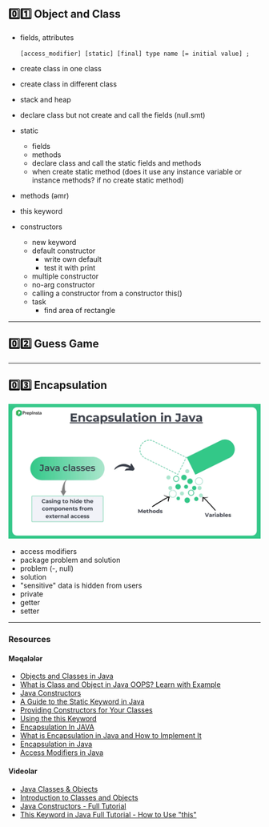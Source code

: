 ## 0️⃣1️⃣ Object and Class

* fields, attributes

    `[access_modifier] [static] [final] type name [= initial value] ;`

* create class in one class
* create class in different class
* stack and heap
* declare class but not create and call the fields (null.smt)
* static
  * fields
  * methods
  * declare class and call the static fields and methods
  * when create static method (does it use any instance variable or instance methods? if no create static method)
* methods (əmr)
* this keyword
* constructors
  * new keyword
  * default constructor
    * write own default
    * test it with print
  * multiple constructor 
  * no-arg constructor
  * calling a constructor from a constructor this()
  * task 
    * find area of rectangle

---
## 0️⃣2️⃣ Guess Game

---
## 0️⃣3️⃣ Encapsulation
![img_1.png](imgs/encapsulation.png)
* access modifiers
* package problem and solution
* problem (-, null)
* solution
* "sensitive" data is hidden from users
* private
* getter
* setter

---
### Resources

#### Məqalələr
* [Objects and Classes in Java](https://www.javatpoint.com/object-and-class-in-java)
* [What is Class and Object in Java OOPS? Learn with Example](https://www.guru99.com/java-oops-class-objects.html)
* [Java Constructors](https://www.programiz.com/java-programming/constructors)
* [A Guide to the Static Keyword in Java](https://www.baeldung.com/java-static)
* [Providing Constructors for Your Classes](https://docs.oracle.com/javase/tutorial/java/javaOO/constructors.html)
* [Using the this Keyword](https://docs.oracle.com/javase/tutorial/java/javaOO/thiskey.html)
* [Encapsulation In JAVA](https://medium.com/@imtiazahmedburiro/encapsulation-in-java-16a38772e9af)
* [What is Encapsulation in Java and How to Implement It](https://www.simplilearn.com/tutorials/java-tutorial/java-encapsulation)
* [Encapsulation in Java](https://www.geeksforgeeks.org/encapsulation-in-java/)
* [Access Modifiers in Java](https://www.javatpoint.com/access-modifiers)

#### Videolar
* [Java Classes & Objects](https://www.youtube.com/watch?v=IUqKuGNasdM)
* [Introduction to Classes and Objects ](https://www.youtube.com/watch?v=8yjkWGRlUmY&t=319s)
* [Java Constructors - Full Tutorial](https://www.youtube.com/watch?v=pgBk8HC7jbU)
* [This Keyword in Java Full Tutorial - How to Use "this"](https://www.youtube.com/watch?v=ETLHbHenW44)
